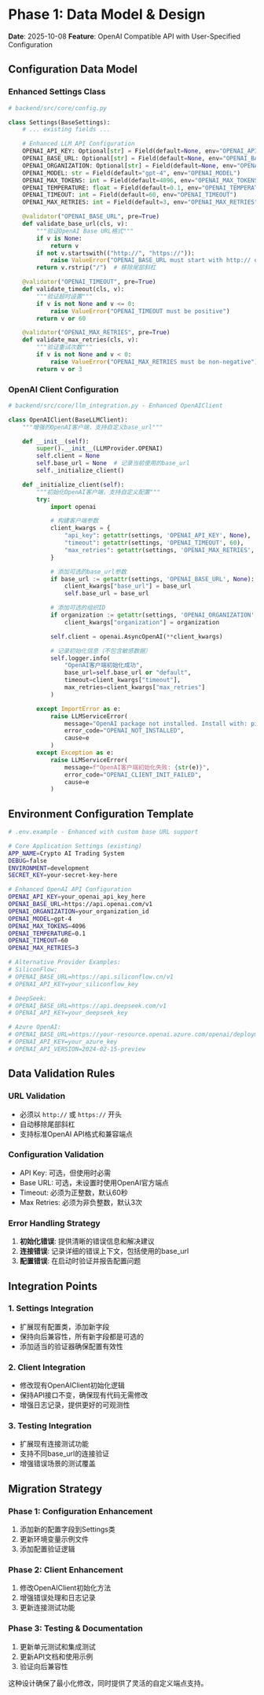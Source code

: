 # Phase 1: Data Model & Design

**Date**: 2025-10-08
**Feature**: OpenAI Compatible API with User-Specified Configuration

## Configuration Data Model

### Enhanced Settings Class

```python
# backend/src/core/config.py

class Settings(BaseSettings):
    # ... existing fields ...

    # Enhanced LLM API Configuration
    OPENAI_API_KEY: Optional[str] = Field(default=None, env="OPENAI_API_KEY")
    OPENAI_BASE_URL: Optional[str] = Field(default=None, env="OPENAI_BASE_URL")
    OPENAI_ORGANIZATION: Optional[str] = Field(default=None, env="OPENAI_ORGANIZATION")
    OPENAI_MODEL: str = Field(default="gpt-4", env="OPENAI_MODEL")
    OPENAI_MAX_TOKENS: int = Field(default=4096, env="OPENAI_MAX_TOKENS")
    OPENAI_TEMPERATURE: float = Field(default=0.1, env="OPENAI_TEMPERATURE")
    OPENAI_TIMEOUT: int = Field(default=60, env="OPENAI_TIMEOUT")
    OPENAI_MAX_RETRIES: int = Field(default=3, env="OPENAI_MAX_RETRIES")

    @validator("OPENAI_BASE_URL", pre=True)
    def validate_base_url(cls, v):
        """验证OpenAI Base URL格式"""
        if v is None:
            return v
        if not v.startswith(("http://", "https://")):
            raise ValueError("OPENAI_BASE_URL must start with http:// or https://")
        return v.rstrip("/")  # 移除尾部斜杠

    @validator("OPENAI_TIMEOUT", pre=True)
    def validate_timeout(cls, v):
        """验证超时设置"""
        if v is not None and v <= 0:
            raise ValueError("OPENAI_TIMEOUT must be positive")
        return v or 60

    @validator("OPENAI_MAX_RETRIES", pre=True)
    def validate_max_retries(cls, v):
        """验证重试次数"""
        if v is not None and v < 0:
            raise ValueError("OPENAI_MAX_RETRIES must be non-negative")
        return v or 3
```

### OpenAI Client Configuration

```python
# backend/src/core/llm_integration.py - Enhanced OpenAIClient

class OpenAIClient(BaseLLMClient):
    """增强的OpenAI客户端，支持自定义base_url"""

    def __init__(self):
        super().__init__(LLMProvider.OPENAI)
        self.client = None
        self.base_url = None  # 记录当前使用的base_url
        self._initialize_client()

    def _initialize_client(self):
        """初始化OpenAI客户端，支持自定义配置"""
        try:
            import openai

            # 构建客户端参数
            client_kwargs = {
                "api_key": getattr(settings, 'OPENAI_API_KEY', None),
                "timeout": getattr(settings, 'OPENAI_TIMEOUT', 60),
                "max_retries": getattr(settings, 'OPENAI_MAX_RETRIES', 3)
            }

            # 添加可选的base_url参数
            if base_url := getattr(settings, 'OPENAI_BASE_URL', None):
                client_kwargs["base_url"] = base_url
                self.base_url = base_url

            # 添加可选的组织ID
            if organization := getattr(settings, 'OPENAI_ORGANIZATION', None):
                client_kwargs["organization"] = organization

            self.client = openai.AsyncOpenAI(**client_kwargs)

            # 记录初始化信息（不包含敏感数据）
            self.logger.info(
                "OpenAI客户端初始化成功",
                base_url=self.base_url or "default",
                timeout=client_kwargs["timeout"],
                max_retries=client_kwargs["max_retries"]
            )

        except ImportError as e:
            raise LLMServiceError(
                message="OpenAI package not installed. Install with: pip install openai",
                error_code="OPENAI_NOT_INSTALLED",
                cause=e
            )
        except Exception as e:
            raise LLMServiceError(
                message=f"OpenAI客户端初始化失败: {str(e)}",
                error_code="OPENAI_CLIENT_INIT_FAILED",
                cause=e
            )
```

## Environment Configuration Template

```bash
# .env.example - Enhanced with custom base URL support

# Core Application Settings (existing)
APP_NAME=Crypto AI Trading System
DEBUG=false
ENVIRONMENT=development
SECRET_KEY=your-secret-key-here

# Enhanced OpenAI API Configuration
OPENAI_API_KEY=your_openai_api_key_here
OPENAI_BASE_URL=https://api.openai.com/v1
OPENAI_ORGANIZATION=your_organization_id
OPENAI_MODEL=gpt-4
OPENAI_MAX_TOKENS=4096
OPENAI_TEMPERATURE=0.1
OPENAI_TIMEOUT=60
OPENAI_MAX_RETRIES=3

# Alternative Provider Examples:
# SiliconFlow:
# OPENAI_BASE_URL=https://api.siliconflow.cn/v1
# OPENAI_API_KEY=your_siliconflow_key

# DeepSeek:
# OPENAI_BASE_URL=https://api.deepseek.com/v1
# OPENAI_API_KEY=your_deepseek_key

# Azure OpenAI:
# OPENAI_BASE_URL=https://your-resource.openai.azure.com/openai/deployments/your-deployment
# OPENAI_API_KEY=your_azure_key
# OPENAI_API_VERSION=2024-02-15-preview
```

## Data Validation Rules

### URL Validation
- 必须以 `http://` 或 `https://` 开头
- 自动移除尾部斜杠
- 支持标准OpenAI API格式和兼容端点

### Configuration Validation
- API Key: 可选，但使用时必需
- Base URL: 可选，未设置时使用OpenAI官方端点
- Timeout: 必须为正整数，默认60秒
- Max Retries: 必须为非负整数，默认3次

### Error Handling Strategy
1. **初始化错误**: 提供清晰的错误信息和解决建议
2. **连接错误**: 记录详细的错误上下文，包括使用的base_url
3. **配置错误**: 在启动时验证并报告配置问题

## Integration Points

### 1. Settings Integration
- 扩展现有配置类，添加新字段
- 保持向后兼容性，所有新字段都是可选的
- 添加适当的验证器确保配置有效性

### 2. Client Integration
- 修改现有OpenAIClient初始化逻辑
- 保持API接口不变，确保现有代码无需修改
- 增强日志记录，提供更好的可观测性

### 3. Testing Integration
- 扩展现有连接测试功能
- 支持不同base_url的连接验证
- 增强错误场景的测试覆盖

## Migration Strategy

### Phase 1: Configuration Enhancement
1. 添加新的配置字段到Settings类
2. 更新环境变量示例文件
3. 添加配置验证逻辑

### Phase 2: Client Enhancement
1. 修改OpenAIClient初始化方法
2. 增强错误处理和日志记录
3. 更新连接测试功能

### Phase 3: Testing & Documentation
1. 更新单元测试和集成测试
2. 更新API文档和使用示例
3. 验证向后兼容性

这种设计确保了最小化修改，同时提供了灵活的自定义端点支持。